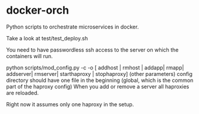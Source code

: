 # docker-orch
Python scripts to orchestrate microservices in docker.

Take a look at test/test_deploy.sh

You need to have passwordless ssh access to the server on which the containers will run.

python scripts/mod_config.py -c <config directory> -o \[ addhost | rmhost | addapp| rmapp| addserver| rmserver| starthaproxy | stophaproxy\] (other parameters)
config directory should have one file in the beginning (global, which is the common part of the haproxy config)
When you add or remove a server all haproxies are reloaded.

Right now it assumes only one haproxy in the setup.

